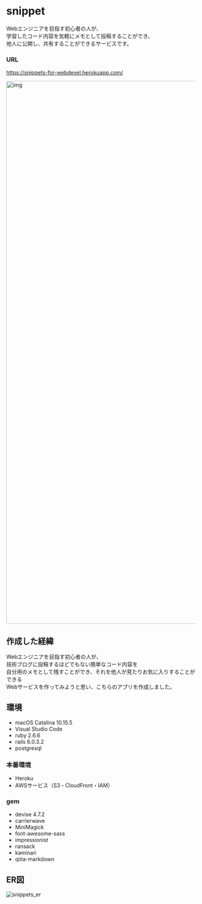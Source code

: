 # snippet
Webエンジニアを目指す初心者の人が、  
学習したコード内容を気軽にメモとして投稿することができ、  
他人に公開し、共有することができるサービスです。  

### URL 
https://snippets-for-webdevel.herokuapp.com/

<img width="1443" alt="img" src="https://user-images.githubusercontent.com/65392082/96006377-62b7a900-0e78-11eb-9e64-d7479ee0db6a.png">

## 作成した経緯
Webエンジニアを目指す初心者の人が、  
技術ブログに投稿するほどでもない簡単なコード内容を  
自分用のメモとして残すことができ、それを他人が見たりお気に入りすることができる  
Webサービスを作ってみようと思い、こちらのアプリを作成しました。

## 環境
- macOS Catalina 10.15.5
- Visual Studio Code
- ruby 2.6.6
- rails 6.0.3.2
- postgresql

### 本番環境
- Heroku
- AWSサービス（S3・CloudFront・IAM）

### gem
- devise 4.7.2
- carrierwave
- MiniMagick
- font-awesome-sass
- impressionist
- ransack
- kaminari
- qiita-markdown

## ER図
![snippets_er](https://user-images.githubusercontent.com/65392082/96019058-f6907180-0e86-11eb-9443-eb17cbcc67ab.png)
